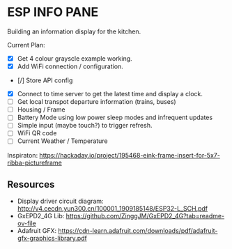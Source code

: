 # ESP INFO PANE

Building an information display for the kitchen.

Current Plan:

* [x] Get 4 colour grayscle example working.
* [x] Add WiFi connection / configuration.
* [/] Store API config
* [x] Connect to time server to get the latest time and display a clock.
* [ ] Get local transpot departure information (trains, buses)
* [ ] Housing / Frame
* [ ] Battery Mode using low power sleep modes and infrequent updates
* [ ] Simple input (maybe touch?) to trigger refresh.
* [ ] WiFi QR code
* [ ] Current Weather / Temperature

Inspiraton: <https://hackaday.io/project/195468-eink-frame-insert-for-5x7-ribba-pictureframe>

## Resources

* Display driver circuit diagram: <http://v4.cecdn.yun300.cn/100001_1909185148/ESP32-L_SCH.pdf>
* GxEPD2_4G Lib: <https://github.com/ZinggJM/GxEPD2_4G?tab=readme-ov-file>
* Adafruit GFX: <https://cdn-learn.adafruit.com/downloads/pdf/adafruit-gfx-graphics-library.pdf>
